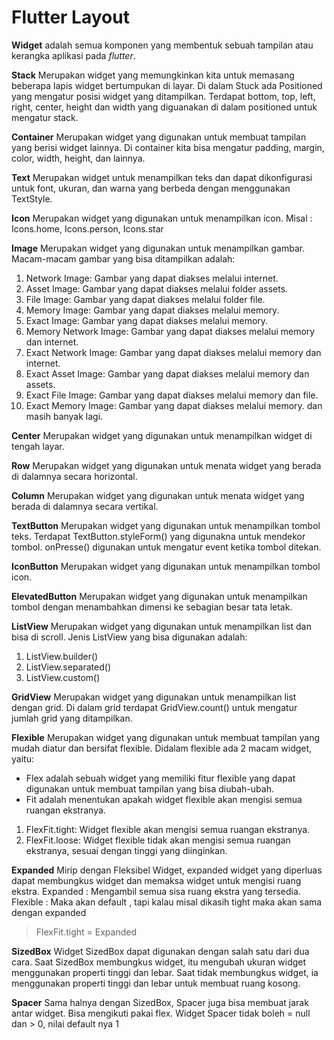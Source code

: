 # Flutter Layout

**Widget** adalah semua komponen yang membentuk sebuah tampilan atau kerangka aplikasi pada *flutter*.

**Stack**
Merupakan widget yang memungkinkan kita untuk memasang beberapa lapis widget bertumpukan di layar. Di dalam Stuck ada Positioned yang mengatur posisi widget yang ditampilkan. Terdapat bottom, top, left, right, center, height dan width yang diguanakan di dalam positioned untuk mengatur stack.

**Container**
Merupakan widget yang digunakan untuk membuat tampilan yang berisi widget lainnya. Di container kita bisa mengatur padding, margin, color, width, height, dan lainnya.

**Text**
Merupakan widget untuk menampilkan teks dan dapat dikonfigurasi untuk font, ukuran, dan warna yang berbeda dengan menggunakan TextStyle. 

**Icon**
Merupakan widget yang digunakan untuk menampilkan icon. Misal : Icons.home, Icons.person, Icons.star

**Image**
Merupakan widget yang digunakan untuk menampilkan gambar.
Macam-macam gambar yang bisa ditampilkan adalah:
1. Network Image: Gambar yang dapat diakses melalui internet.
2. Asset Image: Gambar yang dapat diakses melalui folder assets.
3. File Image: Gambar yang dapat diakses melalui folder file.
4. Memory Image: Gambar yang dapat diakses melalui memory.
5. Exact Image: Gambar yang dapat diakses melalui memory.
6. Memory Network Image: Gambar yang dapat diakses melalui memory dan internet.
7. Exact Network Image: Gambar yang dapat diakses melalui memory dan internet.
8. Exact Asset Image: Gambar yang dapat diakses melalui memory dan assets.
9. Exact File Image: Gambar yang dapat diakses melalui memory dan file.
10. Exact Memory Image: Gambar yang dapat diakses melalui memory.
dan masih banyak lagi.

**Center**
Merupakan widget yang digunakan untuk menampilkan widget di tengah layar.

**Row**
Merupakan widget yang digunakan untuk menata widget yang berada di dalamnya secara horizontal.

**Column**
Merupakan widget yang digunakan untuk menata widget yang berada di dalamnya secara vertikal.

**TextButton**
Merupakan widget yang digunakan untuk menampilkan tombol teks. Terdapat TextButton.styleForm() yang digunakna untuk mendekor tombol. onPresse() digunakan untuk mengatur event ketika tombol ditekan.

**IconButton**
Merupakan widget yang digunakan untuk menampilkan tombol icon. 

**ElevatedButton**
Merupakan widget yang digunakan untuk menampilkan tombol dengan menambahkan dimensi ke sebagian besar tata letak.

**ListView**
Merupakan widget yang digunakan untuk menampilkan list dan bisa di scroll. Jenis ListView yang bisa digunakan adalah:
1. ListView.builder()
2. ListView.separated()
3. ListView.custom()

**GridView**
Merupakan widget yang digunakan untuk menampilkan list dengan grid. Di dalam grid terdapat GridView.count() untuk mengatur jumlah grid yang ditampilkan.

**Flexible**
Merupakan widget yang digunakan untuk membuat tampilan yang mudah diatur dan bersifat flexible.
Didalam flexible ada 2 macam widget, yaitu:
- Flex adalah sebuah widget yang memiliki fitur flexible yang dapat digunakan untuk membuat tampilan yang bisa diubah-ubah. 
- Fit adalah menentukan apakah widget flexible akan mengisi semua ruangan ekstranya.
1. FlexFit.tight: Widget flexible akan mengisi semua ruangan ekstranya.
2. FlexFit.loose: Widget flexible tidak akan mengisi semua ruangan ekstranya, sesuai dengan tinggi yang diinginkan.

**Expanded**
Mirip dengan Fleksibel Widget, expanded widget yang diperluas dapat membungkus widget dan memaksa widget untuk mengisi ruang ekstra.
Expanded : Mengambil semua sisa ruang ekstra yang tersedia.
Flexible : Maka akan default , tapi kalau misal dikasih tight maka akan sama dengan expanded

> FlexFit.tight = Expanded

**SizedBox**
Widget SizedBox dapat digunakan dengan salah satu dari dua cara. Saat SizedBox membungkus widget, itu mengubah ukuran widget menggunakan properti tinggi dan lebar. Saat tidak membungkus widget, ia menggunakan properti tinggi dan lebar untuk membuat ruang kosong.

**Spacer**
Sama halnya dengan SizedBox, Spacer juga bisa membuat jarak antar widget. Bisa mengikuti pakai flex. Widget Spacer tidak boleh = null dan > 0, nilai default nya 1